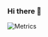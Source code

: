 ### Hi there 👋

<!-- If you're using "main" as default branch -->
![Metrics](https://github.com/my-github-user/my-github-user/blob/main/github-metrics.svg)

<!--
**cesar-alm/cesar-alm** is a ✨ _special_ ✨ repository because its `README.md` (this file) appears on your GitHub profile.

Here are some ideas to get you started:

- 🔭 I’m currently working on ...
- 🌱 I’m currently learning ...
- 👯 I’m looking to collaborate on ...
- 🤔 I’m looking for help with ...
- 💬 Ask me about ...
- 📫 How to reach me: ...
- 😄 Pronouns: ...
- ⚡ Fun fact: ...
-->
